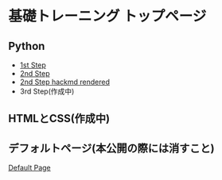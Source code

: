 # 基礎トレーニング トップページ

## Python
- [1st Step](./python_first_step)
- [2nd Step](./python_second_step)
- [2nd Step hackmd rendered](https://learning-programing-at-uec.github.io/basic_training/python_second_step_test.html)
- 3rd Step(作成中)

## HTMLとCSS(作成中)

## デフォルトページ(本公開の際には消すこと)
[Default Page](https://learning-programing-at-uec.github.io/basic_training/default_page)
